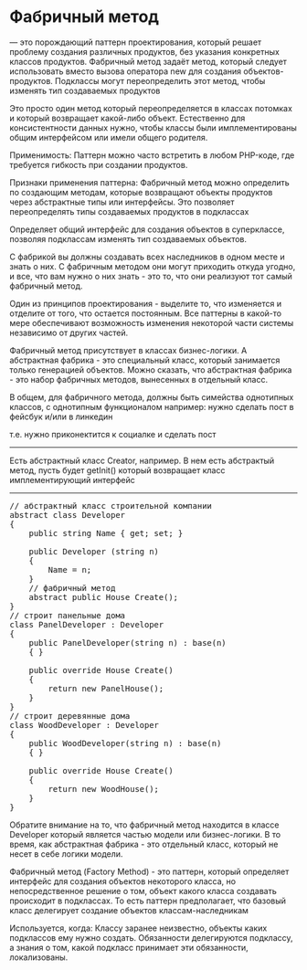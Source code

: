 # Фабричный метод 
— это порождающий паттерн проектирования, который решает проблему создания различных продуктов, без указания конкретных классов продуктов.
Фабричный метод задаёт метод, который следует использовать вместо вызова оператора new для создания объектов-продуктов. Подклассы могут переопределить этот метод, чтобы изменять тип создаваемых продуктов

Это просто один метод который переопределяется в классах потомках и который возвращает какой-либо объект. Естественно для консистентности данных нужно, чтобы классы были имплементированы общим интерфейсом или имели общего родителя.

Применимость: Паттерн можно часто встретить в любом PHP-коде, где требуется гибкость при создании продуктов.

Признаки применения паттерна: Фабричный метод можно определить по создающим методам, которые возвращают объекты продуктов через абстрактные типы или интерфейсы. Это позволяет переопределять типы создаваемых продуктов в подклассах

Oпределяет общий интерфейс для создания объектов в суперклассе, позволяя подклассам изменять тип создаваемых объектов.

С фабрикой вы должны создавать всех наследников в одном месте и знать о них. С фабричным методом они могут приходить откуда угодно, и все, что вам нужно о них знать - это то, что они реализуют тот самый фабричный метод.

Один из принципов проектирования - выделите то, что изменяется и отделите от того, что остается постоянным. Все паттерны в какой-то мере обеспечивают возможность изменения некоторой части системы независимо от других частей.

Фабричный метод присутствует в классах бизнес-логики.
А абстрактная фабрика - это специальный класс, который занимается только генерацией объектов.
Можно сказать, что абстрактная фабрика - это набор фабричных методов, вынесенных в отдельный класс.

В общем, для фабричного метода, должны быть симейства однотипных классов, с однотипным функционалом
например: нужно сделать пост в фейсбук и/или в линкедин

т.е. нужно приконектится к социалке и сделать пост

------------

Есть абстрактный класс Creator, например. В нем есть абстрактый метод, пусть будет getInit() который возвращает класс имплементирующий интерфейс

-------------
<pre>
// абстрактный класс строительной компании
abstract class Developer
{
    public string Name { get; set; }
 
    public Developer (string n)
    { 
        Name = n; 
    }
    // фабричный метод
    abstract public House Create();
}
// строит панельные дома
class PanelDeveloper : Developer
{
    public PanelDeveloper(string n) : base(n)
    { }
 
    public override House Create()
    {
        return new PanelHouse();
    }
}
// строит деревянные дома
class WoodDeveloper : Developer
{ 
    public WoodDeveloper(string n) : base(n)
    { }
 
    public override House Create()
    {
        return new WoodHouse();
    }
}
</pre>

Обратите внимание на то, что фабричный метод находится в классе Developer который является частью модели или бизнес-логики.
В то время, как абстрактная фабрика - это отдельный класс, который не несет в себе логики модели.

Фабричный метод (Factory Method) - это паттерн, который определяет интерфейс для создания объектов некоторого класса, но непосредственное решение о том, объект какого класса создавать происходит в подклассах. То есть паттерн предполагает, что базовый класс делегирует создание объектов классам-наследникам


Используется, когда: Классу заранее неизвестно, объекты каких подклассов ему нужно создать. Обязанности делегируются подклассу, а знания о том, какой подкласс принимает эти обязанности, локализованы.

